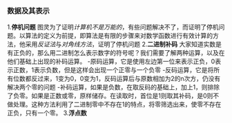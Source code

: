 ### 数据及其表示
1.**停机问题**  图灵为了证明*计算机不是万能的*，有些问题解决不了，而证明了停机问题。以算法的定义为前提，即算法是有限的步骤来对数学函数进行有效计算的方法，他采用*反证法*与*对角线方法*，证明了停机问题
2.**二进制补码**  大家知道实数是有正负的，那么用二进制怎么表示数字的符号呢？我们需要了解两种运算，以及在他们基础上出现的补码运算。
-原码运算，它是使用左边第一位来表示正负，0表示正数，1表示负数，但是这样会出现一个正零与一个负零
-反码运算，它是将所有位数都反过来，1变为0，0变为1，反码运算后与原数相加为2的n次方，仍没有解决两个零的问题
-补码运算，如果是负数，在取反码的基础上，加上1，则排除了负零。如果是正数或零，原样储存。在读取时，首位是1则取其补码，是0则不做处理。这种方法利用了二进制零中不存在1的特点，将零筛选出来，使零不存在正负，只有一个零。
3.**浮点数**  
